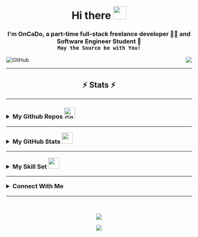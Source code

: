 <!-- Selamlama -->
<h1 align="center">Hi there <img src="https://raw.githubusercontent.com/MartinHeinz/MartinHeinz/master/wave.gif" width="35px"></h1>
<h3 align="center">I'm OnCaDo, a part-time full-stack freelance developer 👨‍💻  and Software Engineer Student 🚀
<br><code>May the Source be with You!</code></h3>
<!-- Selamlama -->
<div align="left">
<img alt="GitHub" src="https://img.shields.io/github/license/oncado86/oncado86"/>
<img align="right" src="https://visitor-badge.laobi.icu/badge?page_id=oncado86.oncado86&right_color=lightgrey&format=true&left_text=My%20Page%20Visitors"></div>
<hr>
<h2 align="center">⚡ Stats ⚡</h2>

<hr>
<h3>
<details>
  <summary>My Github Repos <img src="https://media.giphy.com/media/W5eoZHPpUx9sapR0eu/giphy.gif" width="30px" alt="Git"/></summary>
    <ul>
      <li>
        <a href="https://github.com/oncado86/Algoritmalar_ve_Kodlar" target="_blank">Algorithms and Codes</a>
      </li>
      <li>
        <a href="https://github.com/oncado86/CSharpAndAngularCamp">C# and Angular Camp</a>
      </li>
       <li>
        <a href="https://github.com/oncado86/JavaAndReactCamp" target="_blank">Java and React Camp</a>
      </li>
      <li>
        <a href="https://github.com/oncado86/JavaCamp_2022" target="_blank">Java Camp (2022)</a>
      </li>
      <li>
        <a href="https://github.com/oncado86/Siparis_Otomasyon_Projesi" target="_blank">Order Automation</a>
      </li>
      <li>
        <a href="https://github.com/oncado86/Yazim_Kurallari_ve_Sifreleme_Projesi" target="_blank">Spelling rules and Encryption</a>
      </li>
      <li>
        <a href="https://github.com/oncado86/calendar_app" target="_blank">Calendar</a>
      </li>
      <li>
        <a href="https://github.com/oncado86/bir_kelime_bir_islem" target="_blank">Countdown - Numbers and Letters</a>
      </li>
      <li>
        <a href="https://github.com/oncado86/Turkish_Sign_Language_Dictionary" target="_blank">Turkish Sign Language Dictionary</a>
      </li>
      <li>
        <a href="https://github.com/oncado86/auto_test_tool" target="_blank">Auto Test Tool</a>
      </li>
      <li>
        <a href="https://github.com/oncado86/cinema_automation">Cinema Otomation</a>
      </li>
    </ul>
</details>


<hr>
<details>
<summary>My GitHub Stats <img src="https://media.giphy.com/media/iY8CRBdQXODJSCERIr/giphy.gif" width="30px"></summary>
<div align="center">
<!-- kupalar -->


![trophy](https://github-profile-trophy.vercel.app/?username=oncado86&no-bg=true&no-frame=true&theme=algolia)
<!-- kupalar -->
<!-- grafik -->
<br/>
   <a href="https://github.com/lauragift21/"><img alt="Gift' Activity Graph" src="https://activity-graph.herokuapp.com/graph?username=oncado86&custom_title=Gift's%20Contribution%20Graph&theme=react-dark" /></a>
<br/>
<!-- grafik -->

[![GitHub Streak](https://streak-stats.demolab.com?user=oncado86&theme=dark&border_radius=10&ring=6C0000CF&fire=FF2D2D&currStreakNum=DD2727&currStreakLabel=DDCBCB)](https://git.io/streak-stats)
![GitHub stats](https://github-readme-stats.vercel.app/api?username=oncado86&theme=dark&show_icons=true)

<br/>

[![Top Langs](https://github-readme-stats.vercel.app/api/top-langs/?username=oncado86&theme=dark&layout=compact)](https://github.com/anuraghazra/github-readme-stats)

![GitHub metrics](https://metrics.lecoq.io/oncado86) 
<br/>

</div>
</details>
<hr>
<details><summary> My Skill Set <img src="https://media.tenor.com/o0_UcfnY4hkAAAAi/loading-buffering.gif" width="30px" /></summary><table><tr><td valign="top" width="33%">

### Frontend  
<div align="center">
<a href="https://getbootstrap.com/docs/3.4/javascript/" target="_blank"><img style="margin: 10px" src="https://profilinator.rishav.dev/skills-assets/bootstrap-plain.svg" alt="Bootstrap" height="50" /></a>  
<a href="https://www.w3schools.com/css/" target="_blank"><img style="margin: 10px" src="https://profilinator.rishav.dev/skills-assets/css3-original-wordmark.svg" alt="CSS3" height="50" /></a>  
<a href="https://en.wikipedia.org/wiki/HTML5" target="_blank"><img style="margin: 10px" src="https://profilinator.rishav.dev/skills-assets/html5-original-wordmark.svg" alt="HTML5" height="50" /></a>  
<a href="https://www.electronjs.org/" target="_blank"><img style="margin: 10px" src="https://profilinator.rishav.dev/skills-assets/electron-original.svg" alt="Electron" height="50" /></a>  
<a href="https://www.javascript.com/" target="_blank"><img style="margin: 10px" src="https://profilinator.rishav.dev/skills-assets/javascript-original.svg" alt="JavaScript" height="50" /></a>  
<a href="https://docs.microsoft.com/en-us/dotnet/csharp/" target="_blank"><img style="margin: 10px" src="https://profilinator.rishav.dev/skills-assets/csharp-original.svg" alt="C#" height="50" /></a>  
<a href="https://dotnet.microsoft.com/download/dotnet-framework" target="_blank"><img style="margin: 10px" src="https://profilinator.rishav.dev/skills-assets/dot-net-original-wordmark.svg" alt=".NET" height="50" /></a>   
<a href="https://www.blender.org/" target="_blank"><img style="margin: 10px" src="https://profilinator.rishav.dev/skills-assets/blender_community_badge_white.svg" alt="Blender" height="50" /></a>  
<a href="https://www.java.com/" target="_blank"><img style="margin: 10px" src="https://profilinator.rishav.dev/skills-assets/java-original-wordmark.svg" alt="Java" height="50" /></a>  
<a href="https://www.android.com/intl/en_in/" target="_blank"><img style="margin: 10px" src="https://profilinator.rishav.dev/skills-assets/android-original-wordmark.svg" alt="Android" height="50" /></a>  
<a href="https://www.python.org/" target="_blank"><img style="margin: 10px" src="https://profilinator.rishav.dev/skills-assets/python-original.svg" alt="Python" height="50" /></a>  
<a href="https://www.linux.org/" target="_blank"><img style="margin: 10px" src="https://profilinator.rishav.dev/skills-assets/linux-original.svg" alt="Linux" height="50" /></a>  
<a href="https://www.adobe.com/in/products/photoshop.html" target="_blank"><img style="margin: 10px" src="https://profilinator.rishav.dev/skills-assets/photoshop-plain.svg" alt="Photoshop" height="50" /></a>  
</div>
</td><td valign="top" width="33%">

### Backend  
<div align="center">  
<a href="https://dotnet.microsoft.com/download" target="_blank"><img style="margin: 10px" src="https://profilinator.rishav.dev/skills-assets/dotnetcore.png" alt=".Net Core" height="50" /></a> 
<a href="https://www.cplusplus.com/" target="_blank"><img style="margin: 10px" src="https://profilinator.rishav.dev/skills-assets/cplusplus-original.svg" alt="C++" height="50" /></a>  
<a href="https://www.javascript.com/" target="_blank"><img style="margin: 10px" src="https://profilinator.rishav.dev/skills-assets/javascript-original.svg" alt="JavaScript" height="50" /></a>  
<a href="https://www.typescriptlang.org/" target="_blank"><img style="margin: 10px" src="https://profilinator.rishav.dev/skills-assets/typescript-original.svg" alt="TypeScript" height="50" /></a>  
<a href="https://www.linux.org/" target="_blank"><img style="margin: 10px" src="https://profilinator.rishav.dev/skills-assets/linux-original.svg" alt="Linux" height="50" /></a>  
<a href="https://www.python.org/" target="_blank"><img style="margin: 10px" src="https://profilinator.rishav.dev/skills-assets/python-original.svg" alt="Python" height="50" /></a>  
<a href="https://github.com/" target="_blank"><img style="margin: 10px" src="https://profilinator.rishav.dev/skills-assets/git-scm-icon.svg" alt="Git" height="50" /></a>  
<a href="https://www.gnu.org/software/bash/" target="_blank"><img style="margin: 10px" src="https://profilinator.rishav.dev/skills-assets/gnu_bash-icon.svg" alt="Bash" height="50" /></a>  
<a href="https://docs.microsoft.com/en-us/dotnet/csharp/" target="_blank"><img style="margin: 10px" src="https://profilinator.rishav.dev/skills-assets/csharp-original.svg" alt="C#" height="50" /></a>  
<a href="https://dotnet.microsoft.com/download/dotnet-framework" target="_blank"><img style="margin: 10px" src="https://profilinator.rishav.dev/skills-assets/dot-net-original-wordmark.svg" alt=".NET" height="50" /></a>  
<a href="https://www.mysql.com/" target="_blank"><img style="margin: 10px" src="https://profilinator.rishav.dev/skills-assets/mysql-original-wordmark.svg" alt="MySQL" height="50" /></a>  
<a href="https://www.java.com/" target="_blank"><img style="margin: 10px" src="https://profilinator.rishav.dev/skills-assets/java-original-wordmark.svg" alt="Java" height="50" /></a>

</div>
</td><td valign="top" width="33%">

### DevOps  
<div align="center">  
<a href="https://aws.amazon.com/" target="_blank"><img style="margin: 10px" src="https://profilinator.rishav.dev/skills-assets/amazonwebservices-original-wordmark.svg" alt="AWS" height="50" /></a>  
<a href="https://cloud.google.com/" target="_blank"><img style="margin: 10px" src="https://profilinator.rishav.dev/skills-assets/google_cloud-icon.svg" alt="GCP" height="50" /></a>  
<a href="https://kubernetes.io/" target="_blank"><img style="margin: 10px" src="https://profilinator.rishav.dev/skills-assets/kubernetes-icon.svg" alt="Kubernetes" height="50" /></a>  
<a href="https://www.linux.org/" target="_blank"><img style="margin: 10px" src="https://profilinator.rishav.dev/skills-assets/linux-original.svg" alt="Linux" height="50" /></a>  
<a href="https://github.com/" target="_blank"><img style="margin: 10px" src="https://profilinator.rishav.dev/skills-assets/git-scm-icon.svg" alt="Git" height="50" /></a>  
<a href="https://www.gnu.org/software/bash/" target="_blank"><img style="margin: 10px" src="https://profilinator.rishav.dev/skills-assets/gnu_bash-icon.svg" alt="Bash" height="50" /></a>  
</div>
</td></tr></table></details>
<hr>


<details>
<summary>Connect With Me</summary>
<div align="center">
<a href="https://twitter.com/oncado86" target="_blank">
<img src=https://img.shields.io/badge/twitter-%2300acee.svg?&style=for-the-badge&logo=twitter&logoColor=white alt=twitter style="margin-bottom: 5px; border-radius: 5px" />
</a>
<a href="https://linkedin.com/in/oncado86" target="_blank">
<img src=https://img.shields.io/badge/linkedin-%231E77B5.svg?&style=for-the-badge&logo=linkedin&logoColor=white alt=linkedin style="margin-bottom: 5px; border-radius: 5px" />
</a>
<a href="https://www.facebook.com/oncado86" target="_blank">
<img src=https://img.shields.io/badge/facebook-%232E87FB.svg?&style=for-the-badge&logo=facebook&logoColor=white alt=facebook style="margin-bottom: 5px; border-radius: 5px" />
</a>
<a href="https://instagram.com/oncado86" target="_blank">
<img src=https://img.shields.io/badge/instagram-%23000000.svg?&style=for-the-badge&logo=instagram&logoColor=white alt=instagram style="margin-bottom: 5px; border-radius: 5px" />
</a>
<a href="https://medium.com/@oncado" target="_blank">
<img src=https://img.shields.io/badge/medium-%23292929.svg?&style=for-the-badge&logo=medium&logoColor=white alt=medium style="margin-bottom: 5px;" />
</a>
<a href="https://github.com/oncado86" target="_blank">
<img src=https://img.shields.io/badge/github-%2324292e.svg?&style=for-the-badge&logo=github&logoColor=white alt=github style="margin-bottom: 5px; border-radius: 5px" />
</a>
</div>  
</details>
<hr>
</h3>
<br/>  

<p align="center">
<img src="https://cdn.dribbble.com/users/44708/screenshots/2694410/media/e98a85805961153e495fe8dfa949dd27.gif"/>
</p>

<!-- Bottom -->
<p align="center">
  <img src="https://capsule-render.vercel.app/api?type=waving&color=gradient&height=60&section=footer&width=100"/>
</p>
<!-- Bottom -->
